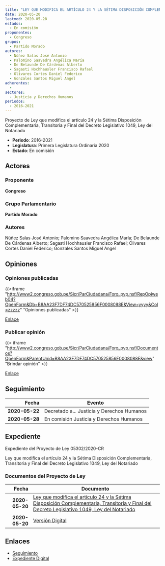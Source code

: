 ```yaml
---
title: "LEY QUE MODIFICA EL ARTÍCULO 24 Y LA SÉTIMA DISPOSICIÓN COMPLEMENTARIA, TRANSITORIA Y FINAL DEL DECRETO LEGISLATIVO 1049, LEY DEL NOTARIO"
date: 2020-05-20
lastmod: 2020-05-28
estados: 
  - En comisión
proponentes: 
  - Congreso
grupos: 
  - Partido Morado
autores: 
  - Núñez Salas José Antonio
  - Palomino Saavedra Angélica María
  - De Belaunde De Cárdenas Alberto
  - Sagasti Hochhausler Francisco Rafael
  - Olivares Cortes Daniel Federico
  - Gonzales Santos Miguel Angel
adherentes: 
  - 
sectores: 
  - Justicia y Derechos Humanos
periodos: 
  - 2016-2021
---
```


Proyecto de Ley que modifica el artículo 24 y la Sétima Disposición Complementaria, Transitoria y Final del Decreto Legislativo 1049, Ley del Notariado

- **Periodo**: 2016-2021
- **Legislatura**: Primera Legislatura Ordinaria 2020
- **Estado**: En comisión

## Actores

### Proponente

**Congreso**

### Grupo Parlamentario

**Partido Morado**

### Autores

Núñez Salas José Antonio; Palomino Saavedra Angélica María; De Belaunde De Cárdenas Alberto; Sagasti Hochhausler Francisco Rafael; Olivares Cortes Daniel Federico; Gonzales Santos Miguel Angel


## Opiniones

### Opiniones publicadas

{{<iframe "http://www2.congreso.gob.pe/Sicr/ParCiudadana/Foro_pvp.nsf/RepOpiweb04?OpenForm&Db=B8AA23F7DF74DC570525856F0008088E&View=yyyy&Col=zzzzz" "Opiniones publicadas" >}}

[Enlace](http://www2.congreso.gob.pe/Sicr/ParCiudadana/Foro_pvp.nsf/RepOpiweb04?OpenForm&Db=B8AA23F7DF74DC570525856F0008088E&View=yyyy&Col=zzzzz)
### Publicar opinión

{{< iframe "http://www2.congreso.gob.pe/Sicr/ParCiudadana/Foro_pvp.nsf/Documentos?OpenForm&ParentUnid=B8AA23F7DF74DC570525856F0008088E&view" "Brindar opinión" >}}

[Enlace](http://www2.congreso.gob.pe/Sicr/ParCiudadana/Foro_pvp.nsf/Documentos?OpenForm&ParentUnid=B8AA23F7DF74DC570525856F0008088E&view)

## Seguimiento

| Fecha | Evento |
|------:|--------|
| **2020-05-22** | Decretado a... Justicia y Derechos Humanos|
| **2020-05-28** | En comisión Justicia y Derechos Humanos|


## Expediente

Expediente del Proyecto de Ley 05302/2020-CR

Ley que modifica el artículo 24 y la Sétima Disposición Complementaria, Transitoria y Final del Decreto Legislativo 1049, Ley del Notariado


### Documentos del Proyecto de Ley

| Fecha | Documento |
|------:|--------|
| **2020-05-20** | [Ley que modifica el artículo 24 y la Sétima Disposición Complementaria, Transitoria y Final del Decreto Legislativo 1049, Ley del Notariado](http://www.leyes.congreso.gob.pe/Documentos/2016_2021/Proyectos_de_Ley_y_de_Resoluciones_Legislativas/PL05302-20200520.pdf) |
| **2020-05-20** | [Versión Digital](http://www.leyes.congreso.gob.pe/Documentos/2016_2021/Proyectos_de_Ley_y_de_Resoluciones_Legislativas/Proyectos_Firmas_digitales/PL05302.pdf) |

## Enlaces 

- [Seguimiento](http://www2.congreso.gob.pe/Sicr/TraDocEstProc/CLProLey2016.nsf/f7fff46988ca05b1052578e100829cc7/6fa0721db3ba36970525856f000e2a55?OpenDocument)
- [Expediente Digital](http://www2.congreso.gob.pe/Sicr/TraDocEstProc/CLProLey2016.nsf/f7fff46988ca05b1052578e100829cc7/6fa0721db3ba36970525856f000e2a55?OpenDocument&Click=05257FB7005EB655.eb71d0cf91d8294e05256cdf006b5706/$Body/0.1C6C)
